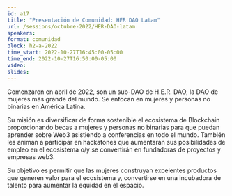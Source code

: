 ```yaml
---
id: a17
title: "Presentación de Comunidad: HER DAO Latam"
url: /sessions/octubre-2022/HER-DAO-latam
speakers:
format: comunidad
block: h2-a-2022
time_start: 2022-10-27T16:45:00-05:00
time_end: 2022-10-27T16:50:00-05:00
video:
slides:
---
```


Comenzaron en abril de 2022, son un sub-DAO de H.E.R. DAO, la DAO de mujeres más grande del mundo.
Se enfocan en mujeres y personas no binarias en América Latina.

Su misión es diversificar de forma sostenible el ecosistema de Blockchain  proporcionando becas a mujeres y personas no binarias para que puedan aprender sobre Web3 asistiendo a conferencias en todo el mundo. También les animan a participar en hackatones que aumentarán sus posibilidades de empleo en el ecosistema o/y se convertirán en fundadoras de proyectos y empresas web3.

Su objetivo es permitir que las mujeres construyan excelentes productos que generen valor para el ecosistema y, convertirse en una incubadora de talento para aumentar la equidad en el espacio.